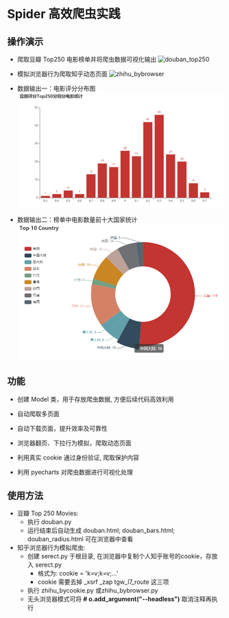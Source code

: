 # Spider 高效爬虫实践



## 操作演示

- 爬取豆瓣 Top250 电影榜单并将爬虫数据可视化输出
  ![douban_top250](pictures/douban_top250.gif)

- 模拟浏览器行为爬取知乎动态页面
  ![zhihu_bybrowser](pictures/zhihu_bybrowser.gif)

- 数据输出一：电影评分分布图
  ![movies_of_the_same_rating](pictures/movies_of_the_same_rating.png)

- 数据输出二：榜单中电影数量前十大国家统计
  ![top10_country](pictures/top10_country.png)
  

## 功能

- 创建 Model 类，用于存放爬虫数据, 方便后续代码高效利用

- 自动爬取多页面
- 自动下载页面，提升效率及可靠性
- 浏览器翻页、下拉行为模拟，爬取动态页面
- 利用真实 cookie 通过身份验证, 爬取保护内容
- 利用 pyecharts 对爬虫数据进行可视化处理

 

## 使用方法

 

- 豆瓣 Top 250 Movies: 
  - 执行 douban.py
  - 运行结束后自动生成 douban.html; douban_bars.html; douban_radius.html 可在浏览器中查看
- 知乎浏览器行为模拟爬虫: 
  - 创建 serect.py 于根目录, 在浏览器中复制个人知乎账号的cookie，存放入 serect.py
    - 格式为: cookie = 'k=v;k=v;...'
    - cookie 需要去掉 _xsrf _zap tgw_l7_route 这三项
  - 执行 zhihu_bycookie.py 或zhihu_bybrowser.py
  - 无头浏览器模式可将 **# o.add_argument("--headless")** 取消注释再执行